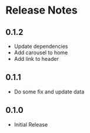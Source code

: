 # Release Notes

## 0.1.2

- Update dependencies
- Add carousel to home
- Add link to header

## 0.1.1

- Do some fix and update data

## 0.1.0

- Initial Release